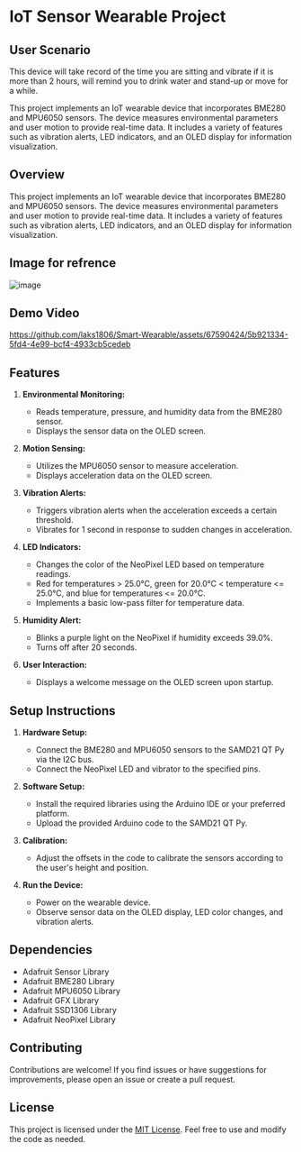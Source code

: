 # IoT Sensor Wearable Project

## User Scenario
This device will take record of the time you are sitting and vibrate if it is more than 2 hours, will remind you to drink water and stand-up or move for a while. 

This project implements an IoT wearable device that incorporates BME280 and MPU6050 sensors. The device measures environmental parameters and user motion to provide real-time data. It includes a variety of features such as vibration alerts, LED indicators, and an OLED display for information visualization.

## Overview

This project implements an IoT wearable device that incorporates BME280 and MPU6050 sensors. The device measures environmental parameters and user motion to provide real-time data. It includes a variety of features such as vibration alerts, LED indicators, and an OLED display for information visualization.

## Image for refrence
![image](https://github.com/laks1806/Smart-Wearable/assets/67590424/d36316cb-3d6b-4479-8256-bfa55e2010ee)

## Demo Video




https://github.com/laks1806/Smart-Wearable/assets/67590424/5b921334-5fd4-4e99-bcf4-4933cb5cedeb





## Features

1. **Environmental Monitoring:**
   - Reads temperature, pressure, and humidity data from the BME280 sensor.
   - Displays the sensor data on the OLED screen.

2. **Motion Sensing:**
   - Utilizes the MPU6050 sensor to measure acceleration.
   - Displays acceleration data on the OLED screen.

3. **Vibration Alerts:**
   - Triggers vibration alerts when the acceleration exceeds a certain threshold.
   - Vibrates for 1 second in response to sudden changes in acceleration.

4. **LED Indicators:**
   - Changes the color of the NeoPixel LED based on temperature readings.
   - Red for temperatures > 25.0°C, green for 20.0°C < temperature <= 25.0°C, and blue for temperatures <= 20.0°C.
   - Implements a basic low-pass filter for temperature data.

5. **Humidity Alert:**
   - Blinks a purple light on the NeoPixel if humidity exceeds 39.0%.
   - Turns off after 20 seconds.

6. **User Interaction:**
   - Displays a welcome message on the OLED screen upon startup.

## Setup Instructions

1. **Hardware Setup:**
   - Connect the BME280 and MPU6050 sensors to the SAMD21 QT Py via the I2C bus.
   - Connect the NeoPixel LED and vibrator to the specified pins.

2. **Software Setup:**
   - Install the required libraries using the Arduino IDE or your preferred platform.
   - Upload the provided Arduino code to the SAMD21 QT Py.

3. **Calibration:**
   - Adjust the offsets in the code to calibrate the sensors according to the user's height and position.

4. **Run the Device:**
   - Power on the wearable device.
   - Observe sensor data on the OLED display, LED color changes, and vibration alerts.

## Dependencies

- Adafruit Sensor Library
- Adafruit BME280 Library
- Adafruit MPU6050 Library
- Adafruit GFX Library
- Adafruit SSD1306 Library
- Adafruit NeoPixel Library

## Contributing

Contributions are welcome! If you find issues or have suggestions for improvements, please open an issue or create a pull request.

## License

This project is licensed under the [MIT License](LICENSE). Feel free to use and modify the code as needed.
